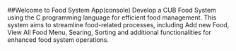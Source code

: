 ##Welcome to Food System App(console)
Develop a CUB Food System using the C programming language for efficient food management. This system aims to streamline food-related processes, including Add new Food, View All Food Menu, Searing, Sorting and additional functionalities for enhanced food system operations.
